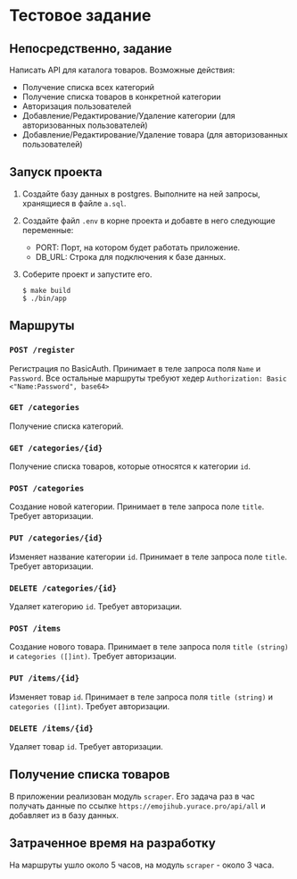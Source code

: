 # Тестовое задание 

## Непосредственно, задание

Написать API для каталога товаров. Возможные действия:
- Получение списка всех категорий
- Получение списка товаров в конкретной категории
- Авторизация пользователей
- Добавление/Редактирование/Удаление категории (для авторизованных пользователей)
- Добавление/Редактирование/Удаление товара (для авторизованных пользователей)

## Запуск проекта

1. Создайте базу данных в postgres. Выполните на ней запросы, хранящиеся в файле
   `a.sql`.

2. Создайте файл `.env` в корне проекта и добавте в него следующие переменные:
    - PORT: Порт, на котором будет работать приложение. 
    - DB_URL: Строка для подключения к базе данных. 

3. Соберите проект и запустите его.

    ```console
    $ make build
    $ ./bin/app
    ```

## Маршруты 

### `POST /register`

Регистрация по BasicAuth. Принимает в теле запроса поля `Name` и `Password`. Все
остальные маршруты требуют хедер `Authorization: Basic <"Name:Password", base64>`

### `GET /categories`

Получение списка категорий.

### `GET /categories/{id}`

Получение списка товаров, которые относятся к категории `id`.

### `POST /categories`

Создание новой категории. Принимает в теле запроса поле `title`. Требует
авторизации.

### `PUT /categories/{id}`

Изменяет название категории `id`. Принимает в теле запроса поле `title`. Требует
авторизации.

### `DELETE /categories/{id}`

Удаляет категорию `id`. Требует авторизации. 

### `POST /items`

Создание нового товара. Принимает в теле запроса поля `title (string)` и
`categories ([]int)`. Требует авторизации. 

### `PUT /items/{id}`

Изменяет товар `id`. Принимает в теле запроса поля `title (string)` и
`categories ([]int)`. Требует авторизации.

### `DELETE /items/{id}`

Удаляет товар `id`. Требует авторизации.

## Получение списка товаров 

В приложении реализован модуль `scraper`. Его задача раз в час получать данные
по ссылке `https://emojihub.yurace.pro/api/all` и добавляет из в базу данных. 

## Затраченное время на разработку 

На маршруты ушло около 5 часов, на модуль `scraper` - около 3 часа. 
